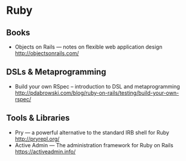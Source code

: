 # Ruby

## Books

* Objects on Rails — notes on flexible web application design
  http://objectsonrails.com/

## DSLs & Metaprogramming

* Build your own RSpec – introduction to DSL and metaprogramming
  http://pdabrowski.com/blog/ruby-on-rails/testing/build-your-own-rspec/

## Tools & Libraries

* Pry — a powerful alternative to the standard IRB shell for Ruby
  http://pryrepl.org/
* Active Admin — The administration framework for Ruby on Rails
  https://activeadmin.info/
